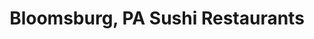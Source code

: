 ---
layout: city
title: Bloomsburg, PA Sushi Restaurants
permalink: /pennsylvania/bloomsburg/
stateAbbr: PA
stateName: Pennsylvania
cityName: Bloomsburg
---